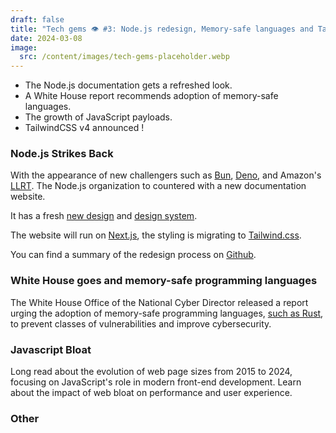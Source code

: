 ```yaml
---
draft: false
title: "Tech gems 👁️ #3: Node.js redesign, Memory-safe languages and Tailwind V4"
date: 2024-03-08
image:
  src: /content/images/tech-gems-placeholder.webp
---
```


- The Node.js documentation gets a refreshed look.
- A White House report recommends adoption of memory-safe languages.
- The growth of JavaScript payloads.
- TailwindCSS v4 announced !

<!-- more -->

### Node.js Strikes Back

<RichLink href="https://beta-node-js-org.vercel.app/en" title="The new nodejs.org website"></RichLink>

With the appearance of new challengers such as [Bun](https://bun.sh/), [Deno](https://deno.com/), and Amazon's [LLRT](https://github.com/awslabs/llrt). The Node.js organization to countered with a new documentation website.

It has a fresh [new design](https://www.figma.com/file/pu1vZPqNIM7BePd6W8APA5/Node.js?type=design&node-id=422-7925&mode=design) and [design system](https://www.figma.com/file/pu1vZPqNIM7BePd6W8APA5/Node.js?type=design&node-id=337-7756&mode=design).

The website will run on [Next.js](https://nextjs.org/), the styling is migrating to [Tailwind.css](https://tailwindcss.com/).

You can find a summary of the redesign process on [Github](https://github.com/nodejs/nodejs.org/discussions/5131).

### White House goes and memory-safe programming languages

<RichLink href="https://www.whitehouse.gov/oncd/briefing-room/2024/02/26/press-release-technical-report/" title="white house"></RichLink>

The White House Office of the National Cyber Director released a report urging the adoption of memory-safe programming languages, [such as Rust](https://stackoverflow.blog/2024/03/04/in-rust-we-trust-white-house-office-urges-memory-safety/), to prevent classes of vulnerabilities and improve cybersecurity.

### Javascript Bloat

<RichLink href="https://tonsky.me/blog/js-bloat/" title="JavaScript Bloat in 2024 by Nikita Prokopov"></RichLink>

Long read about the evolution of web page sizes from 2015 to 2024, focusing on JavaScript's role in modern front-end development. Learn about the impact of web bloat on performance and user experience.

### Other

<RichLink href="https://tailwindcss.com/blog/tailwindcss-v4-alpha" title="Tailwind CSS v4.0-alpha"></RichLink>